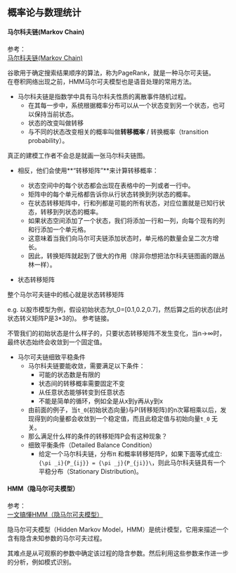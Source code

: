 ## 概率论与数理统计

#### 马尔科夫链(Markov Chain)

参考：  
[马尔科夫链(Markov Chain)](https://www.jianshu.com/p/ef9602955ca6)

谷歌用于确定搜索结果顺序的算法，称为PageRank，就是一种马尔可夫链。  
在卷积网络出现之前，HMM马尔可夫模型也是语音处理的常用方法。


* 马尔科夫链是指数学中具有马尔科夫性质的离散事件随机过程。
    - 在其每一步中，系统根据概率分布可以从一个状态变到另一个状态，也可以保持当前状态。
    - 状态的改变叫做转移
    - 与不同的状态改变相关的概率叫做**转移概率** / 转换概率（transition probability）。

真正的建模工作者不会总是就画一张马尔科夫链图。

* 相反，他们会使用**“转移矩阵”**来计算转移概率：
    - 状态空间中的每个状态都会出现在表格中的一列或者一行中。
    - 矩阵中的每个单元格都告诉你从行状态转换到列状态的概率。
    - 在状态转移矩阵中，行和列都是可能的所有状态，对应位置就是已知行状态，转移到列状态的概率。
    - 如果状态空间添加了一个状态，我们将添加一行和一列，向每个现有的列和行添加一个单元格。
    - 这意味着当我们向马尔可夫链添加状态时，单元格的数量会呈二次方增长。
    - 因此，转换矩阵就起到了很大的作用（除非你想把法尔科夫链图画的跟丛林一样）。

* 状态转移矩阵

整个马尔可夫链中的核心就是状态转移矩阵

e.g. 以股市模型为例，假设初始状态为t_0=[0.1,0.2,0.7]，然后算之后的状态(此时状态转义矩阵P是3*3的)。 参考链接。

不管我们的初始状态是什么样子的，只要状态转移矩阵不发生变化，当n→∞时，最终状态始终会收敛到一个固定值。

* 马尔可夫链细致平稳条件
    - 马尔科夫链要能收敛，需要满足以下条件：
        + 可能的状态数是有限的
        + 状态间的转移概率需要固定不变
        + 从任意状态能够转变到任意状态
        + 不能是简单的循环，例如全是从x到y再从y到x
    - 由前面的例子，当`t_0`(初始状态向量)与P(转移矩阵)的n次幂相乘以后，发现得到的向量都会收敛到一个稳定值，而且此稳定值与初始向量`t_0` 无关。
    - 那么满足什么样的条件的转移矩阵P会有这种现象？
    - 细致平衡条件（Detailed Balance Condition）
        + 给定一个马尔科夫链，分布π 和概率转移矩阵P，如果下面等式成立: `{\pi _i}{P_{ij}} = {\pi _j}{P_{ji}}\`，则此马尔科夫链具有一个平稳分布（Stationary Distribution)。

#### HMM（隐马尔可夫模型）

参考：  
[一文搞懂HMM（隐马尔可夫模型）](https://www.cnblogs.com/skyme/p/4651331.html)

隐马尔可夫模型（Hidden Markov Model，HMM）是统计模型，它用来描述一个含有隐含未知参数的马尔可夫过程。

其难点是从可观察的参数中确定该过程的隐含参数。然后利用这些参数来作进一步的分析，例如模式识别。